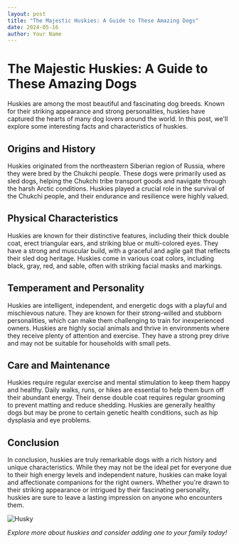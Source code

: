 ```yaml
---
layout: post
title: "The Majestic Huskies: A Guide to These Amazing Dogs"
date: 2024-05-16
author: Your Name
---
```


# The Majestic Huskies: A Guide to These Amazing Dogs

Huskies are among the most beautiful and fascinating dog breeds. Known for their striking appearance and strong personalities, huskies have captured the hearts of many dog lovers around the world. In this post, we'll explore some interesting facts and characteristics of huskies.

## Origins and History

Huskies originated from the northeastern Siberian region of Russia, where they were bred by the Chukchi people. These dogs were primarily used as sled dogs, helping the Chukchi tribe transport goods and navigate through the harsh Arctic conditions. Huskies played a crucial role in the survival of the Chukchi people, and their endurance and resilience were highly valued.

## Physical Characteristics

Huskies are known for their distinctive features, including their thick double coat, erect triangular ears, and striking blue or multi-colored eyes. They have a strong and muscular build, with a graceful and agile gait that reflects their sled dog heritage. Huskies come in various coat colors, including black, gray, red, and sable, often with striking facial masks and markings.

## Temperament and Personality

Huskies are intelligent, independent, and energetic dogs with a playful and mischievous nature. They are known for their strong-willed and stubborn personalities, which can make them challenging to train for inexperienced owners. Huskies are highly social animals and thrive in environments where they receive plenty of attention and exercise. They have a strong prey drive and may not be suitable for households with small pets.

## Care and Maintenance

Huskies require regular exercise and mental stimulation to keep them happy and healthy. Daily walks, runs, or hikes are essential to help them burn off their abundant energy. Their dense double coat requires regular grooming to prevent matting and reduce shedding. Huskies are generally healthy dogs but may be prone to certain genetic health conditions, such as hip dysplasia and eye problems.

## Conclusion

In conclusion, huskies are truly remarkable dogs with a rich history and unique characteristics. While they may not be the ideal pet for everyone due to their high energy levels and independent nature, huskies can make loyal and affectionate companions for the right owners. Whether you're drawn to their striking appearance or intrigued by their fascinating personality, huskies are sure to leave a lasting impression on anyone who encounters them.

![Husky](https://example.com/husky.jpg)

*Explore more about huskies and consider adding one to your family today!*
